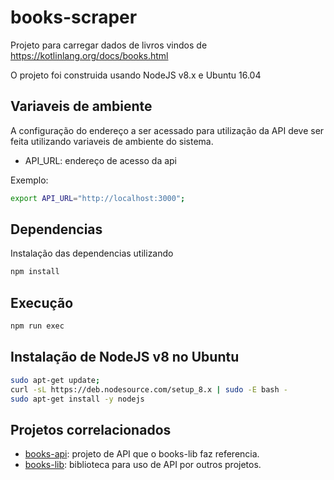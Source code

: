 # books-scraper

Projeto para carregar dados de livros vindos de https://kotlinlang.org/docs/books.html

O projeto foi construida usando NodeJS v8.x e Ubuntu 16.04

## Variaveis de ambiente
A configuração do endereço a ser acessado para utilização da API deve ser feita utilizando variaveis de ambiente do sistema.

- API_URL: endereço de acesso da api

Exemplo:
```bash
export API_URL="http://localhost:3000";
```

## Dependencias
Instalação das dependencias utilizando
```bash
npm install
```

## Execução
```bash
npm run exec
```


## Instalação de NodeJS v8 no Ubuntu
```bash
sudo apt-get update;
curl -sL https://deb.nodesource.com/setup_8.x | sudo -E bash -
sudo apt-get install -y nodejs
```

## Projetos correlacionados
- [books-api](https://github.com/gutogm/books-api): projeto de API que o books-lib faz referencia.
- [books-lib](https://github.com/gutogm/books-lib): biblioteca para uso de API por outros projetos.

